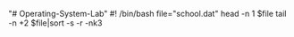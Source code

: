 "# Operating-System-Lab" 
#! /bin/bash
file="school.dat"
head -n 1 $file
tail -n +2 $file|sort -s -r -nk3
